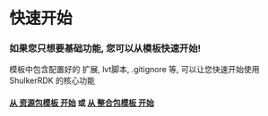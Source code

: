 # 快速开始

### 如果您只想要基础功能, 您可以从模板快速开始!

模板中包含配置好的 扩展, lvt脚本, .gitignore 等, 可以让您快速开始使用 ShulkerRDK 的核心功能

#### [从 资源包模板 开始](./resourcepack.md) 或 [从 整合包模板 开始](./modpack.md)